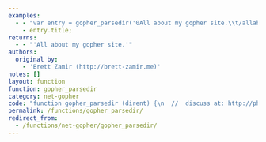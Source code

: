 ```yaml
---
examples:
  - - "var entry = gopher_parsedir('0All about my gopher site.\\t/allabout.txt\\tgopher.example.com\\t70\\u000d\\u000a');"
    - entry.title;
returns:
  - - "'All about my gopher site.'"
authors:
  original by:
    - 'Brett Zamir (http://brett-zamir.me)'
notes: []
layout: function
function: gopher_parsedir
category: net-gopher
code: "function gopher_parsedir (dirent) {\n  //  discuss at: http://phpjs.org/functions/gopher_parsedir/\n  // original by: Brett Zamir (http://brett-zamir.me)\n  //   example 1: var entry = gopher_parsedir('0All about my gopher site.\\t/allabout.txt\\tgopher.example.com\\t70\\u000d\\u000a');\n  //   example 1: entry.title;\n  //   returns 1: 'All about my gopher site.'\n\n  /* Types\n   * 0 = plain text file\n   * 1 = directory menu listing\n   * 2 = CSO search query\n   * 3 = error message\n   * 4 = BinHex encoded text file\n   * 5 = binary archive file\n   * 6 = UUEncoded text file\n   * 7 = search engine query\n   * 8 = telnet session pointer\n   * 9 = binary file\n   * g = Graphics file format, primarily a GIF file\n   * h = HTML file\n   * i = informational message\n   * s = Audio file format, primarily a WAV file\n   */\n\n  var entryPattern = /^(.)(.*?)\\t(.*?)\\t(.*?)\\t(.*?)\\u000d\\u000a$/\n  var entry = dirent.match(entryPattern)\n\n  if (entry === null) {\n    throw 'Could not parse the directory entry'\n    // return false;\n  }\n\n  var type = entry[1]\n  switch (type) {\n    case 'i':\n    // GOPHER_INFO\n      type = 255\n      break\n    case '1':\n    // GOPHER_DIRECTORY\n      type = 1\n      break\n    case '0':\n    // GOPHER_DOCUMENT\n      type = 0\n      break\n    case '4':\n    // GOPHER_BINHEX\n      type = 4\n      break\n    case '5':\n    // GOPHER_DOSBINARY\n      type = 5\n      break\n    case '6':\n    // GOPHER_UUENCODED\n      type = 6\n      break\n    case '9':\n    // GOPHER_BINARY\n      type = 9\n      break\n    case 'h':\n    // GOPHER_HTTP\n      type = 254\n      break\n    default:\n      return {\n        type: -1,\n        data: dirent\n      } // GOPHER_UNKNOWN\n  }\n  return {\n    type: type,\n    title: entry[2],\n    path: entry[3],\n    host: entry[4],\n    port: entry[5]\n  }\n}\n"
permalink: /functions/gopher_parsedir/
redirect_from:
  - /functions/net-gopher/gopher_parsedir/
---
```


<!-- WARNING! This file is auto generated by `npm run web:inject`, do not edit by hand -->

